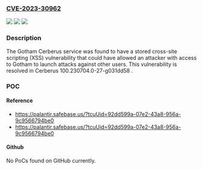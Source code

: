 ### [CVE-2023-30962](https://cve.mitre.org/cgi-bin/cvename.cgi?name=CVE-2023-30962)
![](https://img.shields.io/static/v1?label=Product&message=com.palantir.acme.cerberus%3Acerberus&color=blue)
![](https://img.shields.io/static/v1?label=Version&message=*%3C%20100.230704.0-27-g031dd58%20&color=brighgreen)
![](https://img.shields.io/static/v1?label=Vulnerability&message=The%20product%20allows%20the%20attacker%20to%20upload%20or%20transfer%20files%20of%20dangerous%20types%20that%20can%20be%20automatically%20processed%20within%20the%20product's%20environment.&color=brighgreen)

### Description

The Gotham Cerberus service was found to have a stored cross-site scripting (XSS) vulnerability that could have allowed an attacker with access to Gotham to launch attacks against other users. This vulnerability is resolved in Cerberus 100.230704.0-27-g031dd58 .

### POC

#### Reference
- https://palantir.safebase.us/?tcuUid=92dd599a-07e2-43a8-956a-9c9566794be0
- https://palantir.safebase.us/?tcuUid=92dd599a-07e2-43a8-956a-9c9566794be0

#### Github
No PoCs found on GitHub currently.

